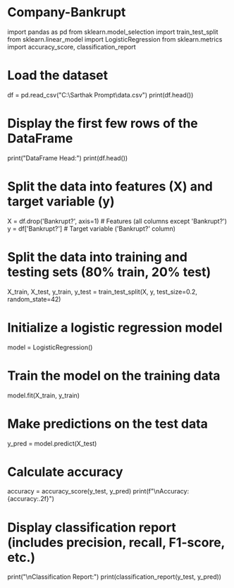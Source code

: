 # Company-Bankrupt

import pandas as pd
from sklearn.model_selection import train_test_split
from sklearn.linear_model import LogisticRegression
from sklearn.metrics import accuracy_score, classification_report

# Load the dataset
df = pd.read_csv("C:\Sarthak Prompt\data.csv")
print(df.head())

# Display the first few rows of the DataFrame
print("DataFrame Head:")
print(df.head())

# Split the data into features (X) and target variable (y)
X = df.drop('Bankrupt?', axis=1)  # Features (all columns except 'Bankrupt?')
y = df['Bankrupt?']                # Target variable ('Bankrupt?' column)

# Split the data into training and testing sets (80% train, 20% test)
X_train, X_test, y_train, y_test = train_test_split(X, y, test_size=0.2, random_state=42)

# Initialize a logistic regression model
model = LogisticRegression()

# Train the model on the training data
model.fit(X_train, y_train)

# Make predictions on the test data
y_pred = model.predict(X_test)

# Calculate accuracy
accuracy = accuracy_score(y_test, y_pred)
print(f"\nAccuracy: {accuracy:.2f}")

# Display classification report (includes precision, recall, F1-score, etc.)
print("\nClassification Report:")
print(classification_report(y_test, y_pred))

